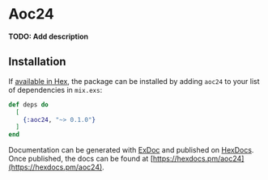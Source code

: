 # Aoc24

**TODO: Add description**

## Installation

If [available in Hex](https://hex.pm/docs/publish), the package can be installed
by adding `aoc24` to your list of dependencies in `mix.exs`:

```elixir
def deps do
  [
    {:aoc24, "~> 0.1.0"}
  ]
end
```

Documentation can be generated with [ExDoc](https://github.com/elixir-lang/ex_doc)
and published on [HexDocs](https://hexdocs.pm). Once published, the docs can
be found at [https://hexdocs.pm/aoc24](https://hexdocs.pm/aoc24).

